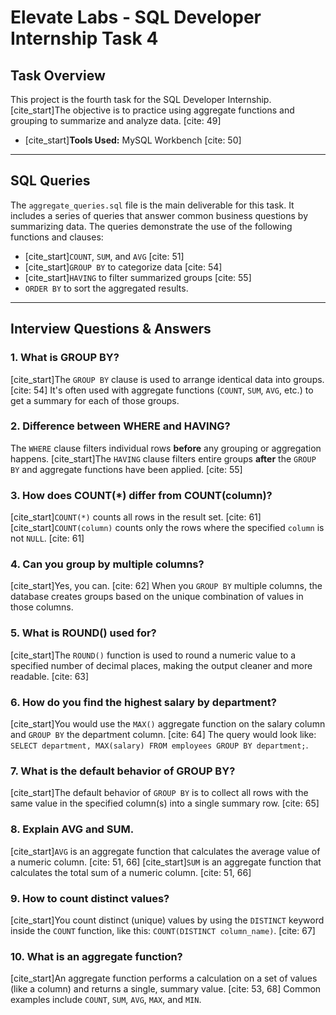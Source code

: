 

# Elevate Labs - SQL Developer Internship Task 4

## Task Overview
This project is the fourth task for the SQL Developer Internship. [cite_start]The objective is to practice using aggregate functions and grouping to summarize and analyze data. [cite: 49]

- [cite_start]**Tools Used:** MySQL Workbench [cite: 50]

---
## SQL Queries
The `aggregate_queries.sql` file is the main deliverable for this task. It includes a series of queries that answer common business questions by summarizing data. The queries demonstrate the use of the following functions and clauses:
- [cite_start]`COUNT`, `SUM`, and `AVG` [cite: 51]
- [cite_start]`GROUP BY` to categorize data [cite: 54]
- [cite_start]`HAVING` to filter summarized groups [cite: 55]
- `ORDER BY` to sort the aggregated results.

---
## Interview Questions & Answers

### 1. What is GROUP BY?
[cite_start]The `GROUP BY` clause is used to arrange identical data into groups. [cite: 54] It's often used with aggregate functions (`COUNT`, `SUM`, `AVG`, etc.) to get a summary for each of those groups.

### 2. Difference between WHERE and HAVING?
The `WHERE` clause filters individual rows **before** any grouping or aggregation happens. [cite_start]The `HAVING` clause filters entire groups **after** the `GROUP BY` and aggregate functions have been applied. [cite: 55]

### 3. How does COUNT(*) differ from COUNT(column)?
[cite_start]`COUNT(*)` counts all rows in the result set. [cite: 61] [cite_start]`COUNT(column)` counts only the rows where the specified `column` is not `NULL`. [cite: 61]

### 4. Can you group by multiple columns?
[cite_start]Yes, you can. [cite: 62] When you `GROUP BY` multiple columns, the database creates groups based on the unique combination of values in those columns.

### 5. What is ROUND() used for?
[cite_start]The `ROUND()` function is used to round a numeric value to a specified number of decimal places, making the output cleaner and more readable. [cite: 63]

### 6. How do you find the highest salary by department?
[cite_start]You would use the `MAX()` aggregate function on the salary column and `GROUP BY` the department column. [cite: 64] The query would look like: `SELECT department, MAX(salary) FROM employees GROUP BY department;`.

### 7. What is the default behavior of GROUP BY?
[cite_start]The default behavior of `GROUP BY` is to collect all rows with the same value in the specified column(s) into a single summary row. [cite: 65]

### 8. Explain AVG and SUM.
[cite_start]`AVG` is an aggregate function that calculates the average value of a numeric column. [cite: 51, 66] [cite_start]`SUM` is an aggregate function that calculates the total sum of a numeric column. [cite: 51, 66]

### 9. How to count distinct values?
[cite_start]You count distinct (unique) values by using the `DISTINCT` keyword inside the `COUNT` function, like this: `COUNT(DISTINCT column_name)`. [cite: 67]

### 10. What is an aggregate function?
[cite_start]An aggregate function performs a calculation on a set of values (like a column) and returns a single, summary value. [cite: 53, 68] Common examples include `COUNT`, `SUM`, `AVG`, `MAX`, and `MIN`.
